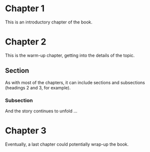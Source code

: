 # Chapter 1

This is an introductory chapter of the book.



# Chapter 2

This is the warm-up chapter, getting into the details of the topic.

## Section

As with most of the chapters, it can include sections and subsections (headings 2 and 3, for example).

### Subsection

And the story continues to unfold ...



# Chapter 3

Eventually, a last chapter could potentially wrap-up the book.


